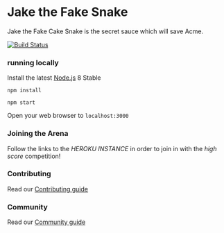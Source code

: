 
# Jake the Fake Snake
Jake the Fake Cake Snake is the secret sauce which will save Acme.

[![Build Status](https://dev.azure.com/davepkennedy/davepkennedy/_apis/build/status/davepkennedy.game?branchName=master)](https://dev.azure.com/davepkennedy/davepkennedy/_build/latest?definitionId=1&branchName=master)

### running locally

Install the latest [Node.js](http://nodejs.org) 8 Stable

`npm install`

`npm start`

Open your web browser to `localhost:3000`

### Joining the Arena

Follow the links to the *HEROKU INSTANCE* in order to join in with the *high score* competition!

### Contributing
Read our [Contributing guide](CONTRIBUTING.md)

### Community
Read our [Community guide](CODE_OF_CONDUCT.md)
